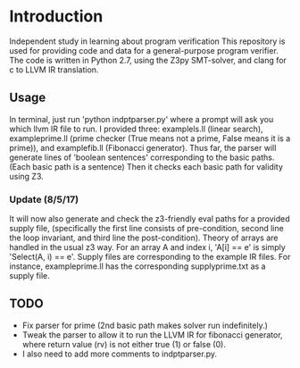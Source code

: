 # Introduction
Independent study in learning about program verification
This repository is used for providing code and data for a general-purpose program verifier. The code is written in Python 2.7, using the Z3py SMT-solver, and clang for c to LLVM IR translation.

## Usage
In terminal, just run 'python indptparser.py' where a prompt will ask you which llvm IR file to run. I provided three: examplels.ll (linear search), exampleprime.ll (prime checker (True means not a prime, False means it is a prime)), and examplefib.ll (Fibonacci generator). Thus far, the parser will generate lines of 'boolean sentences' corresponding to the basic paths. (Each basic path is a sentence) Then it checks each basic path for validity using Z3.

### Update (8/5/17)
It will now also generate and check the z3-friendly eval paths for a provided supply file, (specifically the first line consists of pre-condition, second line the loop invariant, and third line the post-condition). Theory of arrays are handled in the usual z3 way. For an array A and index i, 'A[i] == e' is simply 'Select(A, i) == e'. Supply files are corresponding to the example IR files. For instance, exampleprime.ll has the corresponding supplyprime.txt as a supply file.

## TODO
* Fix parser for prime (2nd basic path makes solver run indefinitely.)
* Tweak the parser to allow it to run the LLVM IR for fibonacci generator, where return value (rv) is not either true (1) or false (0). 
* I also need to add more comments to indptparser.py.
